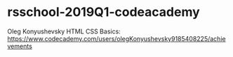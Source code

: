 # rsschool-2019Q1-codeacademy
Oleg Konyushevsky
HTML CSS Basics: https://www.codecademy.com/users/olegKonyushevsky9185408225/achievements

